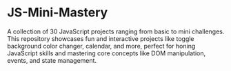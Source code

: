# JS-Mini-Mastery
A collection of 30 JavaScript projects ranging from basic to mini challenges. This repository showcases fun and interactive projects like toggle background color changer, calendar, and more, perfect for honing JavaScript skills and mastering core concepts like DOM manipulation, events, and state management.
